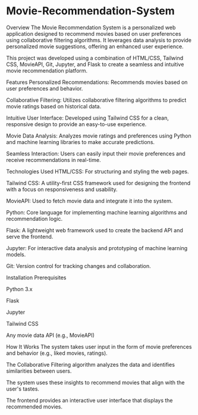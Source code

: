 # Movie-Recommendation-System

Overview
The Movie Recommendation System is a personalized web application designed to recommend movies based on user preferences using collaborative filtering algorithms. It leverages data analysis to provide personalized movie suggestions, offering an enhanced user experience.

This project was developed using a combination of HTML/CSS, Tailwind CSS, MovieAPI, Git, Jupyter, and Flask to create a seamless and intuitive movie recommendation platform.

Features
Personalized Recommendations: Recommends movies based on user preferences and behavior.

Collaborative Filtering: Utilizes collaborative filtering algorithms to predict movie ratings based on historical data.

Intuitive User Interface: Developed using Tailwind CSS for a clean, responsive design to provide an easy-to-use experience.

Movie Data Analysis: Analyzes movie ratings and preferences using Python and machine learning libraries to make accurate predictions.

Seamless Interaction: Users can easily input their movie preferences and receive recommendations in real-time.

Technologies Used
HTML/CSS: For structuring and styling the web pages.

Tailwind CSS: A utility-first CSS framework used for designing the frontend with a focus on responsiveness and usability.

MovieAPI: Used to fetch movie data and integrate it into the system.

Python: Core language for implementing machine learning algorithms and recommendation logic.

Flask: A lightweight web framework used to create the backend API and serve the frontend.

Jupyter: For interactive data analysis and prototyping of machine learning models.

Git: Version control for tracking changes and collaboration.

Installation
Prerequisites

Python 3.x

Flask

Jupyter

Tailwind CSS

Any movie data API (e.g., MovieAPI)

How It Works
The system takes user input in the form of movie preferences and behavior (e.g., liked movies, ratings).

The Collaborative Filtering algorithm analyzes the data and identifies similarities between users.

The system uses these insights to recommend movies that align with the user's tastes.

The frontend provides an interactive user interface that displays the recommended movies.
